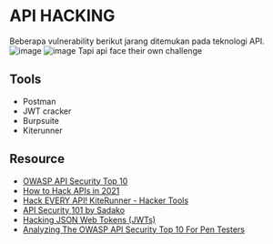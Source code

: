 # API HACKING
Beberapa vulnerability berikut jarang ditemukan pada teknologi API.
![image](https://user-images.githubusercontent.com/52058660/150070419-a8f2f689-9469-44ad-9133-63f3a3ca540f.png)
![image](https://user-images.githubusercontent.com/52058660/150070524-daabb401-3876-4e50-8cc0-ce0bb7deccd2.png)
Tapi api face their own challenge


## Tools
- Postman
- JWT cracker
- Burpsuite
- Kiterunner

## Resource
- [OWASP API Security Top 10](https://github.com/OWASP/API-Security)
- [How to Hack APIs in 2021](https://labs.detectify.com/2021/08/10/how-to-hack-apis-in-2021/)
- [Hack EVERY API! KiteRunner - Hacker Tools](https://www.youtube.com/watch?v=vrOXmxNZ3zQ)
- [API Security 101 by Sadako](https://www.youtube.com/watch?v=ijalD2NkRFg&t=13s)
- [Hacking JSON Web Tokens (JWTs)](https://medium.com/swlh/hacking-json-web-tokens-jwts-9122efe91e4a)
- [Analyzing The OWASP API Security Top 10 For Pen Testers](https://www.youtube.com/watch?v=5UTHUZ3NGfw)
